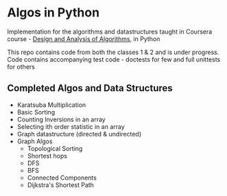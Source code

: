 Algos in Python
======

Implementation for the algorithms and datastructures taught in Coursera course -
[Design and Analysis of Algorithms](https://www.coursera.org/course/algo), in Python

This repo contains code from both the classes 1 & 2 and is under progress.
Code contains accompanying test code - doctests for few and full unittests for others

Completed Algos and Data Structures
---
- Karatsuba Multiplication
- Basic Sorting
- Counting Inversions in an array
- Selecting ith order statistic in an array
- Graph datastructure (directed & undirected)
- Graph Algos
    - Topological Sorting
    - Shortest hops
    - DFS
    - BFS
    - Connected Components
    - Dijkstra's Shortest Path

